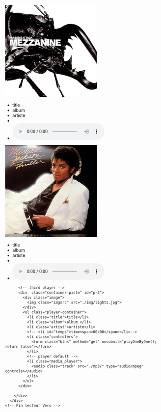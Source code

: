<div id="mp3">
  <div id="ecranmp3">
    <!--  Lecteur de Véro  -->
    <!-- FIXME remplacer background img par rien -->
    <div id="boxmusic">
        <div class="musiclist">
          <!-- first player -->
          <div  class="container-piste" id="p-1">
            <div class="image">
              <img class="imgsrc" src="./img/mezzanine.png">
            </div>
            <ul class="player-container">
              <li class="title">title</li>
              <li class="album">album </li>
              <li class="artist">artiste</li>
              <!-- <li id="temps">time<span>00:00</span></li>-->
              <li class="controlers">
                <form class="btns" method="get" onsubmit="playOneByOne(); return false"></form>
              </li>
              <!-- player default -->
              <li class="media_player">
                <audio class="track" src="./mp3/" type="audio/mpeg" controls></audio>
              </li>
            </ul>
          </div>
          <!-- second player -->
          <div  class="container-piste" id="p-2">
            <div class="image">
              <img class="imgsrc" src="./img/thriller.png">
            </div>
            <ul class="player-container">
              <li class="title">title</li>
              <li class="album">album </li>
              <li class="artist">artiste</li>
              <!-- <li id="temps">time<span>00:00</span></li>-->
              <li class="controlers">
                <form class="btns" method="get" onsubmit="playOneByOne(); return false"></form>
              </li>
              <!-- player default -->
              <li class="media_player">
                <audio class="track" src="./mp3/" type="audio/mpeg" controls></audio>
              </li>
            </ul>
          </div>

          <!-- third player -->
          <div  class="container-piste" id="p-3">
            <div class="image">
              <img class="imgsrc" src="./img/lights.jpg">
            </div>
            <ul class="player-container">
              <li class="title">title</li>
              <li class="album">album </li>
              <li class="artist">artiste</li>
              <!-- <li id="temps">time<span>00:00</span></li>-->
              <li class="controlers">
                <form class="btns" method="get" onsubmit="playOneByOne(); return false"></form>
              </li>
              <!-- player default -->
              <li class="media_player">
                <audio class="track" src="./mp3/" type="audio/mpeg" controls></audio>
              </li>
            </ul>
          </div>

        </div>
      </div>
    <!-- Fin lecteur Véro -->
  </div>
  <div id="volume"></div>
  <div id="touch"></div>
  <div id="lecture"></div>
</div>
